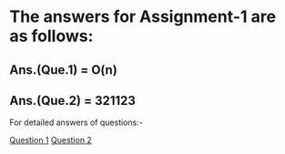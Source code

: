 # The answers for Assignment-1 are as follows:

## Ans.(Que.1) = O(n)
## Ans.(Que.2) = 321123

For detailed answers of questions:- 

[Question 1]()
[Question 2]() 